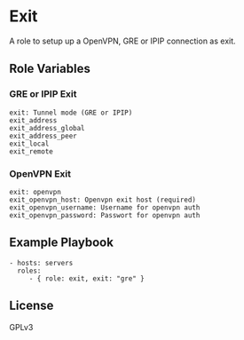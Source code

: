 Exit
============

A role to setup up a OpenVPN, GRE or IPIP connection as exit.


Role Variables
--------------

### GRE or IPIP Exit

    exit: Tunnel mode (GRE or IPIP)
    exit_address
    exit_address_global
    exit_address_peer
    exit_local
    exit_remote

### OpenVPN Exit

    exit: openvpn
    exit_openvpn_host: Openvpn exit host (required)
    exit_openvpn_username: Username for openvpn auth
    exit_openvpn_password: Passwort for openvpn auth


Example Playbook
----------------

    - hosts: servers
      roles:
         - { role: exit, exit: "gre" }

License
-------

GPLv3

